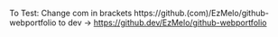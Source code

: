 To Test:
Change com in brackets https://github.(com)/EzMelo/github-webportfolio to dev -> https://github.dev/EzMelo/github-webportfolio
